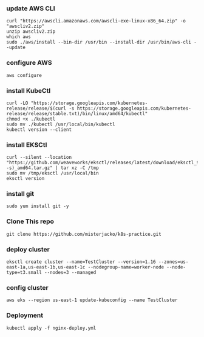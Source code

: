 ### update AWS CLI
```
curl "https://awscli.amazonaws.com/awscli-exe-linux-x86_64.zip" -o "awscliv2.zip"
unzip awscliv2.zip
which aws
sudo ./aws/install --bin-dir /usr/bin --install-dir /usr/bin/aws-cli --update
```
### configure AWS
```
aws configure
```
### install KubeCtl
```
curl -LO "https://storage.googleapis.com/kubernetes-release/release/$(curl -s https://storage.googleapis.com/kubernetes-release/release/stable.txt)/bin/linux/amd64/kubectl"
chmod +x ./kubectl
sudo mv ./kubectl /usr/local/bin/kubectl
kubectl version --client
```
### install EKSCtl
```
curl --silent --location "https://github.com/weaveworks/eksctl/releases/latest/download/eksctl_$(uname -s)_amd64.tar.gz" | tar xz -C /tmp
sudo mv /tmp/eksctl /usr/local/bin
eksctl version
```

### install git

```
sudo yum install git -y
```

### Clone This repo
```
git clone https://github.com/misterjacko/k8s-practice.git
```

### deploy cluster

```
eksctl create cluster --name=TestCluster --version=1.16 --zones=us-east-1a,us-east-1b,us-east-1c --nodegroup-name=worker-node --node-type=t3.small --nodes=3 --managed
```
### config cluster
```
aws eks --region us-east-1 update-kubeconfig --name TestCluster
```

### Deployment

```
kubectl apply -f nginx-deploy.yml
```